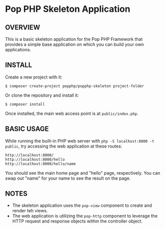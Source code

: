 Pop PHP Skeleton Application
============================

OVERVIEW
--------

This is a basic skeleton application for the Pop PHP Framework that provides a simple base
application on which you can build your own applications.

INSTALL
-------

Create a new project with it:

```console
$ composer create-project popphp/popphp-skeleton project-folder
```

Or clone the repository and install it:

```console
$ composer install
```

Once installed, the main web access point is at `public/index.php`.

BASIC USAGE
-----------

While running the built-in PHP web server with `php -S localhost:8000 -t public`,
try accessing the web application at these routes:

    http://localhost:8000/
    http://localhost:8000/hello
    http://localhost:8000/hello/name

You should see the main home page and "hello" page, respectively. You can swap out "name"
for your name to see the result on the page.

NOTES
-----

* The skeleton application uses the `pop-view` component to create and render teh views.
* The web application is utilizing the `pop-http` component to leverage the HTTP request and
response objects within the controller object.
